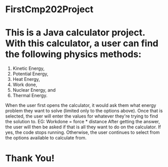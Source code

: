 # FirstCmp202Project
# This is a Java calculator project. With this calculator, a user can find the following physics methods:
1. Kinetic Energy,
2. Potential Energy,
3. Heat Energy,
4. Work done,
5. Nuclear Energy, and 
6. Thermal Energy.

When the user first opens the calculator, it would ask them what energy problem they want to solve (limited only to the options above). 
Once that is selected, the user will enter the values for whatever they're trying to find the solution to.
EG: Workdone = force * distance
After getting the answer, the user will then be asked if that is all they want to do on the calculator.
If yes, the code stops running.
Otherwise, the user continues to select from the options available to calculate from.

# Thank You!
